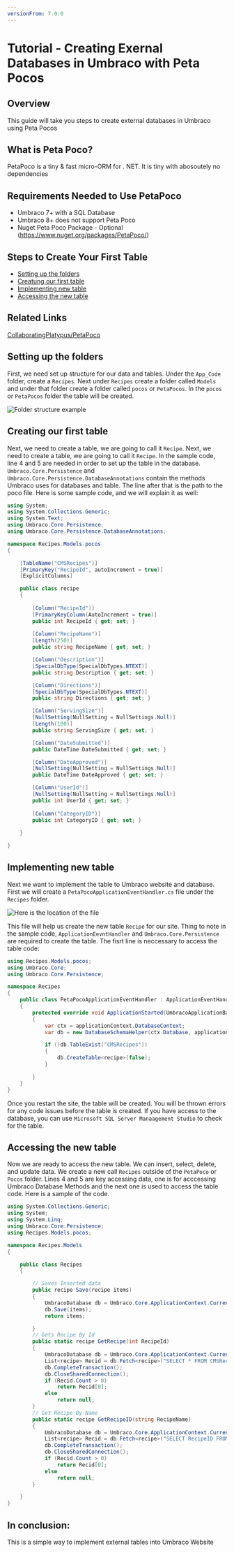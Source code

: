 ```yaml
---
versionFrom: 7.0.0
---
```

# Tutorial - Creating Exernal Databases in Umbraco with Peta Pocos

## Overview

This guide will take you steps to create external databases in Umbraco using Peta Pocos

## What is Peta Poco?

PetaPoco is a tiny & fast micro-ORM for . NET. It is tiny with abosoutely no dependencies

## Requirements Needed to Use PetaPoco

- Umbraco 7+ with a SQL Database
- Umbraco 8+ does not support Peta Poco
- Nuget Peta Poco Package - Optional (https://www.nuget.org/packages/PetaPoco/)

## Steps to Create Your First Table
- [Setting up the folders](#setting-up-the-folders)
- [Creatung our first table](#creating-our-first-table)
- [Implementing new table](#implementing-new-table)
- [Accessing the new table](#accessing-the-new-table)

## Related Links
[CollaboratingPlatypus/PetaPoco](https://github.com/CollaboratingPlatypus/PetaPoco)

## Setting up the folders 
First, we need set up structure for our data and tables. Under the `App_Code` folder, create a `Recipes`.  Next under `Recipes` create a folder called `Models` and under that folder create a folder called `pocos` or `PetaPocos`. In the `pocos` or `PetaPocos` folder the table will be created.

![Folder structure example](images/folderlocation.png)

## Creating our first table
Next, we need to create a table, we are going to call it `Recipe`. Next, we need to create a table, we are going to call it `Recipe`. In the sample code, line 4 and 5 are needed in order to set up the table in the database. `Umbraco.Core.Persistence` and  `Umbraco.Core.Persistence.DatabaseAnnotations` contain the methods Umbraco uses for databases and table. The line after that is the path to the poco file. Here is some sample code, and we will explain it as well: 

```csharp
using System;
using System.Collections.Generic;
using System.Text;
using Umbraco.Core.Persistence;
using Umbraco.Core.Persistence.DatabaseAnnotations;

namespace Recipes.Models.pocos
{

    [TableName("CMSRecipes")]
    [PrimaryKey("RecipeId", autoIncrement = true)]
    [ExplicitColumns]

    public class recipe
    {
    
        [Column("RecipeId")]
        [PrimaryKeyColumn(AutoIncrement = true)]
        public int RecipeId { get; set; }
     
        [Column("RecipeName")]
        [Length(250)]
        public string RecipeName { get; set; }

        [Column("Description")]
        [SpecialDbType(SpecialDbTypes.NTEXT)]
        public string Description { get; set; }

        [Column("Directions")]
        [SpecialDbType(SpecialDbTypes.NTEXT)]
        public string Directions { get; set; }

        [Column("ServingSize")]
        [NullSetting(NullSetting = NullSettings.Null)]
        [Length(100)]
        public string ServingSize { get; set; }

        [Column("DateSubmitted")]
        public DateTime DateSubmitted { get; set; }

        [Column("DateApproved")]
        [NullSetting(NullSetting = NullSettings.Null)]
        public DateTime DateApproved { get; set; }

        [Column("UserId")]
        [NullSetting(NullSetting = NullSettings.Null)]
        public int UserId { get; set; }
       
        [Column("CategoryID")]
        public int CategoryID { get; set; }
        
    }

}
```

## Implementing new table
Next we want to implement the table to Umbraco website and database. First we will create a `PetaPocoApplicationEventHandler.cs` file under the `Recipes` folder. 

![Here is the location of the file](images/folderlocation2.png)

This file will help us create the new table `Recipe` for our site. Thing to note in the sample code, `ApplicationEevntHandler` and `Umbraco.Core.Persistence` are required to create the table. The fisrt line is neccessary to access the table code:

```csharp
using Recipes.Models.pocos;
using Umbraco.Core;
using Umbraco.Core.Persistence;

namespace Recipes
{
    public class PetaPocoApplicationEventHandler : ApplicationEventHandler
    {
        protected override void ApplicationStarted(UmbracoApplicationBase umbracoApplication, ApplicationContext applicationContext)
        {
            var ctx = applicationContext.DatabaseContext;
            var db = new DatabaseSchemaHelper(ctx.Database, applicationContext.ProfilingLogger.Logger, ctx.SqlSyntax);

            if (!db.TableExist("CMSRecipes"))
            {
                db.CreateTable<recipe>(false);
            }    

        }
    }
}

```
Once you restart the site, the table will be created. You will be thrown errors for any code issues before the table is created.
If you have access to the database, you can use `Microsoft SQL Server Manaagement Studio` to check for the table.

## Accessing the new table
Now we are ready to access the new table. We can insert, select, delete, and update data. We create a new call `Recipes` outside of the `PetaPoco` or `Pocos` folder. Lines 4 and 5 are key accessing data, one is for acccessing Umbraco Database Methods and the next one is used to access the table code. Here is a sample of the code.

```csharp
using System.Collections.Generic;
using System;
using System.Linq;
using Umbraco.Core.Persistence;
using Recipes.Models.pocos;

namespace Recipes.Models
{

    public class Recipes
    {

        // Saves Inserted data
        public recipe Save(recipe items)
        {
            UmbracoDatabase db = Umbraco.Core.ApplicationContext.Current.DatabaseContext.Database;
            db.Save(items);
            return items;

        }
        // Gets Recipe By Id
        public static recipe GetRecipe(int RecipeId)
        {
            UmbracoDatabase db = Umbraco.Core.ApplicationContext.Current.DatabaseContext.Database;
            List<recipe> Recid = db.Fetch<recipe>("SELECT * FROM CMSRecipes WHERE Recipeid = @0", RecipeId);
            db.CompleteTransaction();
            db.CloseSharedConnection();
            if (Recid.Count > 0)
                return Recid[0];
            else
                return null;
        }
        // Get Recipe By Name
        public static recipe GetRecipeID(string RecipeName)
        {
            UmbracoDatabase db = Umbraco.Core.ApplicationContext.Current.DatabaseContext.Database;
            List<recipe> Recid = db.Fetch<recipe>("SELECT RecipeID FROM CMSRecipes WHERE RecipeName = @0", RecipeName);
            db.CompleteTransaction();
            db.CloseSharedConnection();
            if (Recid.Count > 0)
                return Recid[0];
            else
                return null;
        }

    }
}    
```

## In conclusion:
This is a simple way to implement external tables into Umbraco Website